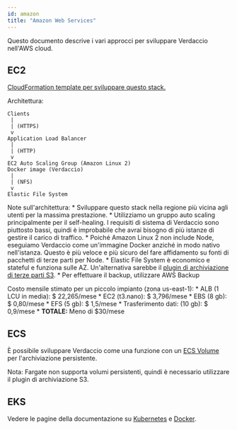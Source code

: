 ```yaml
---
id: amazon
title: "Amazon Web Services"
---
```


Questo documento descrive i vari approcci per sviluppare Verdaccio nell'AWS cloud.

## EC2

[CloudFormation template per sviluppare questo stack.](https://github.com/verdaccio/verdaccio/blob/master/contrib/aws/cloudformation-ec2-efs.yaml)

Architettura:

    Clients
     |
     | (HTTPS)
     v
    Application Load Balancer
     |
     | (HTTP)
     v
    EC2 Auto Scaling Group (Amazon Linux 2)
    Docker image (Verdaccio)
     |
     | (NFS)
     v
    Elastic File System
    

Note sull'architettura: * Sviluppare questo stack nella regione più vicina agli utenti per la massima prestazione. * Utilizziamo un gruppo auto scaling principalmente per il self-healing. I requisiti di sistema di Verdaccio sono piuttosto bassi, quindi è improbabile che avrai bisogno di più istanze di gestire il carico di traffico. * Poiché Amazon Linux 2 non include Node, eseguiamo Verdaccio come un'immagine Docker anziché in modo nativo nell'istanza. Questo è più veloce e più sicuro del fare affidamento su fonti di pacchetti di terze parti per Node. * Elastic File System è economico e stateful e funziona sulle AZ. Un'alternativa sarebbe il [plugin di archiviazione di terze parti S3](https://github.com/remitly/verdaccio-s3-storage). * Per effettuare il backup, utilizzare AWS Backup

Costo mensile stimato per un piccolo impianto (zona us-east-1): * ALB (1 LCU in media): $ 22,265/mese * EC2 (t3.nano): $ 3,796/mese * EBS (8 gb): $ 0,80/mese * EFS (5 gb): $ 1,5/mese * Trasferimento dati: (10 gb): $ 0,9/mese * **TOTALE:** Meno di $30/mese

## ECS

È possibile sviluppare Verdaccio come una funzione con un [ECS Volume](https://docs.aws.amazon.com/AmazonECS/latest/developerguide/using_data_volumes.html) per l'archiviazione persistente.

Nota: Fargate non supporta volumi persistenti, quindi è necessario utilizzare il plugin di archiviazione S3.

## EKS

Vedere le pagine della documentazione su [Kubernetes](kubernetes) e [Docker](docker).